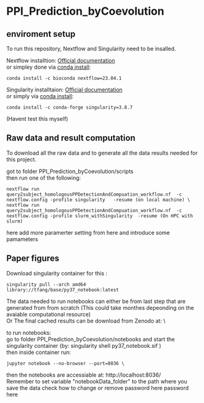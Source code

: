 # PPI_Prediction_byCoevolution


## enviroment setup 
To run this repository, Nextflow and Singularity need to be insalled.

Nextflow installtion:
[Official documentation](https://www.nextflow.io/docs/latest/getstarted.html) \
or simpley done via [conda install](https://anaconda.org/bioconda/nextflow):  
```
conda install -c bioconda nextflow=23.04.1
```





Singularity installtaion:
[Official documentation](https://docs.sylabs.io/guides/latest/user-guide/quick_start.html) \
or simply via [conda install](https://anaconda.org/conda-forge/singularity):  
```
conda install -c conda-forge singularity=3.8.7
```

(Havent test this myself)

## Raw data and result computation 
To download all the raw data and to  generate all the data results needed for this project.

got to folder  PPI_Prediction_byCoevolution/scripts \
then run one of the following: 
```
nextflow run query2subject_homologousPPDetectionAndCompuation_workflow.nf  -c nextflow.config -profile singularity   -resume (on local machine) \
nextflow run query2subject_homologousPPDetectionAndCompuation_workflow.nf  -c nextflow.config -profile slurm_withSingularity  -resume (On HPC with slurm)
```
here add more paramerter setting from here and introduce some pamameters 


## Paper figures
Download singularity container for this :  
```
singularity pull --arch amd64 library://tfang/base/py37_notebook:latest
```


The data needed to run notebooks can either be from last step that are generated from from scratch (This could take monthes depeonding on the avaiable computational resource) \
Or The final cached results can be download from Zenodo at: \

to run notebooks: \
go to folder PPI_Prediction_byCoevolution/notebooks and start the singularity container (by: singularity shell py37_notebook.sif ) \
then inside container run: 
```
jupyter notebook --no-browser --port=8036 \
```
then the notebooks are accessiable at: http://localhost:8036/ \
Remember to set variable "notebookData_folder" to the path where you save the data 
check how to change or remove password here password here  

